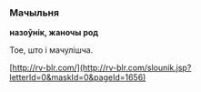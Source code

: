 ### Мачыльня
**назоўнік, жаночы род**

Тое, што і мачулішча.

<a rel="author">[http://rv-blr.com/](http://rv-blr.com/slounik.jsp?letterId=0&maskId=0&pageId=1656)</a>
